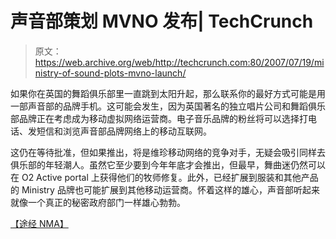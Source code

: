 # 声音部策划 MVNO 发布| TechCrunch

> 原文：<https://web.archive.org/web/http://techcrunch.com:80/2007/07/19/ministry-of-sound-plots-mvno-launch/>

如果你在英国的舞蹈俱乐部里一直跳到太阳升起，那么联系你的最好方式可能是用一部声音部的品牌手机。这可能会发生，因为英国著名的独立唱片公司和舞蹈俱乐部品牌正在考虑成为移动虚拟网络运营商。电子音乐品牌的粉丝将可以选择打电话、发短信和浏览声音部品牌网络上的移动互联网。

这仍在等待批准，但如果推出，将是维珍移动网络的竞争对手，无疑会吸引同样去俱乐部的年轻潮人。虽然它至少要到今年年底才会推出，但最早，舞曲迷仍然可以在 O2 Active portal 上获得他们的牧师修复。此外，已经扩展到服装和其他产品的 Ministry 品牌也可能扩展到其他移动运营商。怀着这样的雄心，声音部听起来就像一个真正的秘密政府部门一样雄心勃勃。

 [【途经 NMA】](https://web.archive.org/web/20150922202211/http://www.nma.co.uk/Logon/ResourceBarrier.aspx?RequiredServices=17,%7C&PipelinedPage=/Articles/34147/%20Ministry%20of%20Sound%20plots%20MVNO%20move.html&PipelinedQueryString=liArticleID%3d34147)